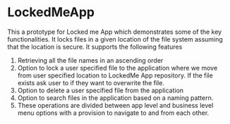 # LockedMeApp
This a prototype for Locked me App which demonstrates some of the key functionalities. It locks files in a given location of the file system assuming that the location is secure. It supports the following features
1.	Retrieving all the file names in an ascending order
2.	Option to lock a user specified file to the application where we move from user specified location to LockedMe App repository. If the file exists ask user to if they want to overwrite the file. 
3.	Option to delete a user specified file from the application
4.	Option to search files in the application based on a naming pattern.
5.	These operations are divided between app level and business level menu options with a provision to navigate to and from each other.
